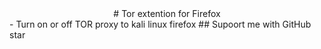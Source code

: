 <div align="center">
# Tor extention for Firefox
</div>
- Turn on or off TOR proxy to kali linux firefox
## Supoort me with GitHub star
